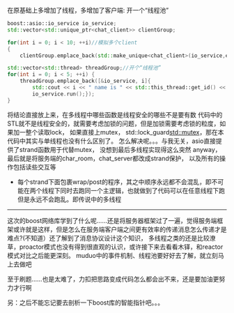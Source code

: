在原基础上多增加了线程，多增加了客户端: 开一个“线程池”

```cpp
boost::asio::io_service io_service;
std::vector<std::unique_ptr<chat_client>> clientGroup;

for(int i = 0; i < 10; ++i)//模拟多个client
{
	clientGroup.emplace_back(std::make_unique<chat_client>(io_service,endpoint_iterator));
```

```cpp
std::vector<std::thread> threadGroup;//开个“线程池”
for(int i = 0; i < 5; ++i) {
	threadGroup.emplace_back([&io_service, i]{
		std::cout << i << " name is " << std::this_thread::get_id() << std::endl;
		io_service.run();});
}
```
将结论直接放上来，在多线程中哪些函数是线程安全的哪些不是要有数
代码中的STL就不是线程安全的，就需要考虑加锁的问题，但是加锁需要考虑锁的粒度，如果加一整个读取lock， 如果直接上mutex， std::lock_guard<std::mutex>，那在本代码中其实与单线程也没有什么区别了。
怎么解决呢。。。与我无关，asio直接提供了strand函数用于代替mutex， 没想到最后多线程实现得这么突然
anyway， 最后就是将服务端的char_room，chat_server都改成strand保护， 以及所有的操作包括读些交互等

- 每个strand下面包裹wrap/post的程序，其之中顺序永远都不会混乱，即不可能在两个线程下同时去跑同一个主逻辑，也就做到了代码可以在任意线程下跑但是永远不会跑乱。即传说中的多线程


----
这次的boost网络库学到了什么呢……还是将服务器框架过了一遍，觉得服务端框架或许就是这样，但是怎么在服务端客户端之间更有效率的传递消息怎么传递才是难点?(不知道）还了解到了消息协议设计这个知识，
多线程之类的还是比较潦草，proactor模式也没有得到很直观的认识，或许接下来去看看木铎，和reactor模式对比之后能更深刻。
muduo中的事件机制、线程池要好好去了解，就立刻马上去做吧

至于刷题……也是太难了，力扣把思路变成代码怎么都会出不来，还是要加油更努力才行啊

另：之后不能忘记要去剖析一下boost库的智能指针吧。。。
